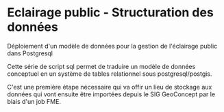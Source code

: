 # Eclairage public - Structuration des données

Déploiement d'un modèle de données pour la gestion de l'éclairage public dans Postgresql

Cette série de script sql permet de traduire un modèle de données conceptuel en un système de tables relationnel sous postgresql/postgis.

C'est une première étape nécessaire qui va offir un lieu de stockage aux données qui vont ensuite être importées depuis le SIG GeoConcept par le biais d'un job FME.
